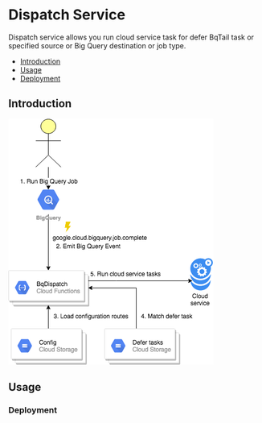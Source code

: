 # Dispatch Service

Dispatch service allows you run cloud service task for defer BqTail task or specified source or Big Query destination or job type.
  
- [Introduction](#introduction)
- [Usage](#usage)
- [Deployment](#deployment)

## Introduction 

![BqDispatch](../images/bqdispatch.png)  


## Usage


### Deployment